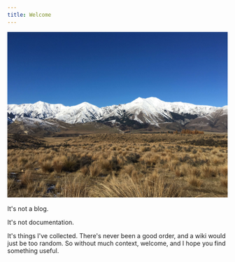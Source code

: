```yaml
---
title: Welcome
---
```


![](IMG_9324.jpg)

It's not a blog.

It's not documentation.

It's things I've collected. There's never been a good order, and a wiki would just be too random. So without much context, welcome, and I hope you find something useful.
